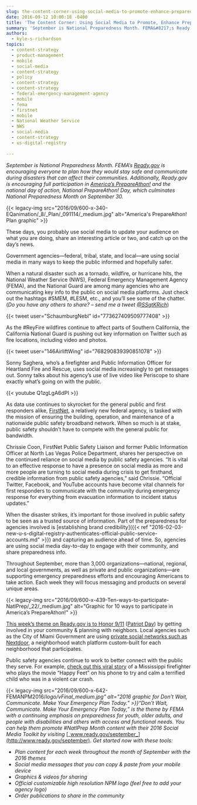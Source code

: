 ```yaml
---
slug: the-content-corner-using-social-media-to-promote-enhance-preparedness-for-the-public-we-serve
date: 2016-09-12 10:00:18 -0400
title: 'The Content Corner: Using Social Media to Promote, Enhance Preparedness for the Public We Serve'
summary: 'September is National Preparedness Month. FEMA&#8217;s Ready.gov is encouraging everyone to plan how they would stay safe and communicate during disasters that can affect their communities. Additionally, Ready.gov is encouraging full participation in America’s PrepareAthon! and the national day of action, National PrepareAthon! Day, which culminates National Preparedness Month on September 30. '
authors:
  - kyle-s-richardson
topics:
  - content-strategy
  - product-management
  - mobile
  - social-media
  - content-strategy
  - policy
  - content-strategy
  - content-strategy
  - federal-emergency-management-agency
  - mobile
  - fema
  - firstnet
  - mobile
  - National Weather Service
  - NWS
  - social-media
  - content-strategy
  - us-digital-registry
 
---
```


_September is National Preparedness Month. FEMA&#8217;s [Ready.gov](https://www.ready.gov/) is encouraging everyone to plan how they would stay safe and communicate during disasters that can affect their communities. Additionally, Ready.gov is encouraging full participation in [America’s PrepareAthon!](https://community.fema.gov/) and the national day of action, National PrepareAthon! Day, which culminates National Preparedness Month on September 30._

{{< legacy-img src="2016/09/600-x-340-EQanimation/_8/_Plan/_091114/_medium.jpg" alt="America's PrepareAthon! Plan graphic" >}}

These days, you probably use social media to update your audience on what you are doing, share an interesting article or two, and catch up on the day&#8217;s news.

Government agencies—federal, tribal, state, and local—are using social media in many ways to keep the public informed and hopefully safer.

When a natural disaster such as a tornado, wildfire, or hurricane hits, the National Weather Service (NWS), Federal Emergency Management Agency (FEMA), and the National Guard are among many agencies who are communicating key info to the public on social media platforms. Just check out the hashtags #SMEM, #LESM, etc., and you’ll see some of the chatter. (_Do you have any others to share? – send me a tweet [@SSgtKRich](https://twitter.com/SSgtKRich)_)

{{< tweet user="SchaumburgNebl" id="773627409509777408" >}}

As the #ReyFire wildfires continue to affect parts of Southern California, the California National Guard is pushing out key information on Twitter such as fire locations, including video and photos.

{{< tweet user="146AirliftWing" id="768290839390851078" >}}

Sonny Saghera, who&#8217;s a firefighter and Public Information Officer for Heartland Fire and Rescue, uses social media increasingly to get messages out. Sonny talks about his agency’s use of live video like Periscope to share exactly what&#8217;s going on with the public.

{{< youtube Q1zgLgA6dPI >}}

As data use continues to skyrocket for the general public and first responders alike, [FirstNet](http://www.firstnet.gov/), a relatively new federal agency, is tasked with the mission of ensuring the building, operation, and maintenance of a nationwide public safety broadband network. When so much is at stake, public safety shouldn&#8217;t have to compete with the general public for bandwidth.

Chrissie Coon, FirstNet Public Safety Liaison and former Public Information Officer at North Las Vegas Police Department, shares her perspective on the continued reliance on social media by public safety agencies. “It is vital to an effective response to have a presence on social media as more and more people are turning to social media during crisis to get firsthand, credible information from public safety agencies,” said Chrissie. “Official Twitter, Facebook, and YouTube accounts have become vital channels for first responders to communicate with the community during emergency response for everything from evacuation information to incident status updates.”

When the disaster strikes, it&#8217;s important for those involved in public safety to be seen as a trusted source of information. Part of the preparedness for agencies involved is [establishing brand credibility]({{< ref "2016-02-03-new-u-s-digital-registry-authenticates-official-public-service-accounts.md" >}}) and capturing an audience ahead of time. So, agencies are using social media day-to-day to engage with their community, and share preparedness info.

Throughout September, more than 3,000 organizations—national, regional, and local governments, as well as private and public organizations—are supporting emergency preparedness efforts and encouraging Americans to take action. Each week they will focus messaging and products on several unique areas.

{{< legacy-img src="2016/09/600-x-439-Ten-ways-to-participate-NatlPrep/_22/_medium.jpg" alt="Graphic for 10 ways to participate in America’s PrepareAthon!" >}}

[This week’s theme on Ready.gov is to Honor 9/11](https://www.ready.gov/september) ([Patriot Day](https://en.wikipedia.org/wiki/Patriot_Day)) by getting involved in your community & planning with neighbors. Local agencies such as the City of Miami Government are using [private social networks such as Nextdoor](https://www.facebook.com/CityOfMiamiGov/videos/1050149401720256/), a neighborhood watch platform custom-built for each neighborhood that participates.

Public safety agencies continue to work to better connect with the public they serve. For example, [check out this viral story](http://abc3340.com/news/local/mississippi-firefighter-plays-happy-feet-song-to-comfort-young-crash-victim) of a Mississippi firefighter who plays the movie “Happy Feet” on his phone to try and calm a terrified child who was in a violent car crash.

{{< legacy-img src="2016/09/600-x-642-FEMANPM2016/_logo/_vFinal_medium.jpg" alt="2016 graphic for Don’t Wait, Communicate. Make Your Emergency Plan Today." >}}_“Don’t Wait, Communicate. Make Your Emergency Plan Today,” is the theme by FEMA with a continuing emphasis on preparedness for youth, older adults, and people with disabilities and others with access and functional needs._
_You can help them promote #NatlPrep Month content with their 2016 Social Media Toolkit by visiting_ [_www.ready.gov/september_](http://www.ready.gov/september). _Get started now with these tools:_

  * _Plan content for each week throughout the month of September with the 2016 themes_
  * _Social media messages that you can copy & paste from your mobile device_
  * _Graphics & videos for sharing_
  * _Official customizable high resolution NPM logo (feel free to add your agency logo)_
  * _Order publications to share in the community_

